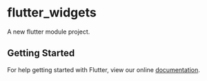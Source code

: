 # flutter_widgets

A new flutter module project.

## Getting Started

For help getting started with Flutter, view our online
[documentation](https://flutter.dev/).
